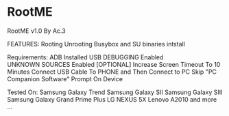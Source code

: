# RootME
RootME v1.0 By Ac.3

FEATURES:
      Rooting
      Unrooting
      Busybox and SU binaries intstall

Requirements:
      ADB Installed
      USB DEBUGGING Enabled  
      UNKNOWN SOURCES Enabled
      [OPTIONAL] Increase Screen Timeout To 10 Minutes
      Connect USB Cable To PHONE and Then Connect to PC
      Skip \"PC Companion Software\" Prompt On Device

Tested On:
Samsung Galaxy Trend
Samsung Galaxy SII
Samsung Galaxy SIII
Samsung Galaxy Grand Prime Plus
LG NEXUS 5X
Lenovo A2010
and more ...
